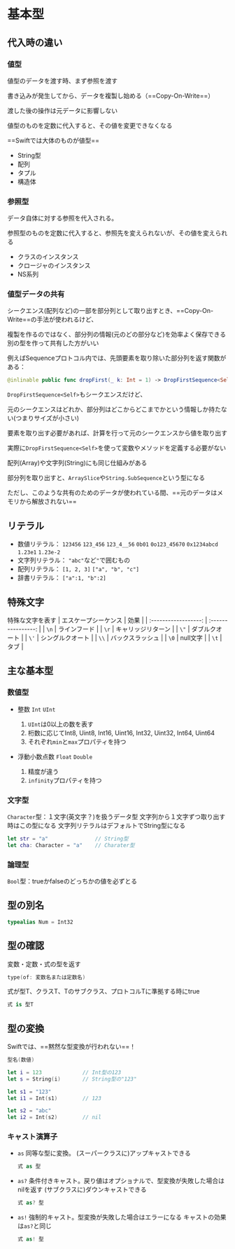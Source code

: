 # 基本型

## 代入時の違い

### 値型

値型のデータを渡す時、まず参照を渡す

書き込みが発生してから、データを複製し始める（==Copy-On-Write==）

渡した後の操作は元データに影響しない

値型のものを定数に代入すると、その値を変更できなくなる

==Swiftでは大体のものが値型==

* String型
* 配列
* タプル
* 構造体

### 参照型

データ自体に対する参照を代入される。

参照型のものを定数に代入すると、参照先を変えられないが、その値を変えられる

* クラスのインスタンス
* クロージャのインスタンス
* NS系列

### 値型データの共有

シークエンス(配列など)の一部を部分列として取り出すとき、==Copy-On-Write==の手法が使われるけど、

複製を作るのではなく、部分列の情報(元のどの部分など)を効率よく保存できる別の型を作って共有した方がいい

例えばSequenceプロトコル内では、先頭要素を取り除いた部分列を返す関数がある：

```swift
@inlinable public func dropFirst(_ k: Int = 1) -> DropFirstSequence<Self>
```

`DropFirstSequence<Self>`もシークエンスだけど、

元のシークエンスはどれか、部分列はどこからどこまでかという情報しか持たない(つまりサイズが小さい)

要素を取り出す必要があれば、計算を行って元のシークエンスから値を取り出す

実際に`DropFirstSequence<Self>`を使って変数やメソッドを定義する必要がない

配列(Array)や文字列(String)にも同じ仕組みがある

部分列を取り出すと、`ArraySlice`や`String.SubSequence`という型になる

ただし、このような共有のためのデータが使われている間、==元のデータはメモリから解放されない==

## リテラル

* 数値リテラル：
    `123456` `123_456` `123_4__56`
    `0b01` `0o123_45670` `0x1234abcd`
    `1.23e1` `1.23e-2`
* 文字列リテラル：
    `"abc"`など`"`で囲むもの
* 配列リテラル：
    `[1, 2, 3]` `["a", "b", "c"]`
* 辞書リテラル：
    `["a":1, "b":2]`

## 特殊文字

特殊な文字を表す
| エスケープシーケンス |        効果        |
| :------------------: | :----------------: |
|         `\n`         |    ラインフード    |
|         `\r`         | キャリッジリターン |
|         `\"`         |   ダブルクオート   |
|         `\'`         |  シングルクオート  |
|         `\\`         |  バックスラッシュ  |
|         `\0`         |      null文字      |
|         `\t`         |        タブ        |

## 主な基本型

### 数値型

* 整数
    `Int` `UInt`

    1. `UInt`は0以上の数を表す
    2. 桁数に応じてInt8, Uint8, Int16, Uint16, Int32, Uint32, Int64, Uint64
    3. それぞれ`min`と`max`プロパティを持つ
* 浮動小数点数
    `Float` `Double`

    1. 精度が違う
    2. `infinity`プロパティを持つ

### 文字型

`Character`型：１文字(英文字？)を扱うデータ型
文字列から１文字ずつ取り出す時はこの型になる
文字列リテラルはデフォルトでString型になる

```swift
let str = "a"               // String型
let cha: Character = "a"    // Charater型
```

### 論理型

`Bool`型：trueかfalseのどっちかの値を必ずとる

## 型の別名

```swift
typealias Num = Int32
```

## 型の確認

変数・定数・式の型を返す

```swift
type(of: 変数名または定数名)
```

式が型T、クラスT、Tのサブクラス、プロトコルTに準拠する時にtrue

```swift
式 is 型T
```

## 型の変換

Swiftでは、==黙然な型変換が行われない==！

```swift
型名(数値)

let i = 123             // Int型の123
let s = String(i)       // String型の"123"

let s1 = "123"
let i1 = Int(s1)        // 123

let s2 = "abc"
let i2 = Int(s2)        // nil
```

### キャスト演算子

* `as`
    同等な型に変換。
    (スーパークラスに)アップキャストできる

    ```swift
    式 as 型
    ```

* `as?`
    条件付きキャスト。戻り値はオプショナルで、型変換が失敗した場合はnilを返す
    (サブクラスに)ダウンキャストできる

    ```swift
    式 as? 型
    ```

* `as!`
    強制的キャスト。型変換が失敗した場合はエラーになる
    キャストの効果は`as?`と同じ

    ```swift
    式 as! 型
    ```
